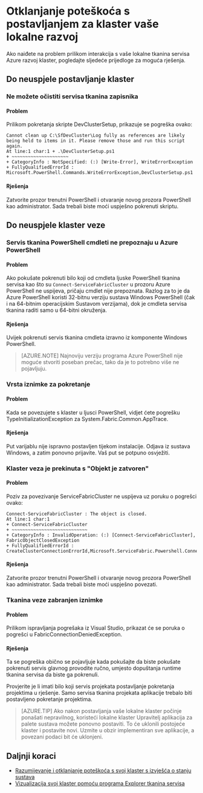<properties
   pageTitle="Otklanjanje poteškoća s postavljanjem vaše lokalne servisa tkanina klaster | Microsoft Azure"
   description="U ovom se članku opisuje skup prijedloge za otklanjanje poteškoća svoj klaster lokalne razvoj"
   services="service-fabric"
   documentationCenter=".net"
   authors="seanmck"
   manager="timlt"
   editor=""/>

<tags
   ms.service="service-fabric"
   ms.devlang="dotNet"
   ms.topic="article"
   ms.tgt_pltfrm="NA"
   ms.workload="NA"
   ms.date="07/08/2016"
   ms.author="seanmck"/>

# <a name="troubleshoot-your-local-development-cluster-setup"></a>Otklanjanje poteškoća s postavljanjem za klaster vaše lokalne razvoj

Ako naiđete na problem prilikom interakcija s vaše lokalne tkanina servisa Azure razvoj klaster, pogledajte sljedeće prijedloge za moguća rješenja.

## <a name="cluster-setup-failures"></a>Do neuspjele postavljanje klaster

### <a name="cannot-clean-up-service-fabric-logs"></a>Ne možete očistiti servisa tkanina zapisnika

#### <a name="problem"></a>Problem

Prilikom pokretanja skripte DevClusterSetup, prikazuje se pogreška ovako:

    Cannot clean up C:\SfDevCluster\Log fully as references are likely being held to items in it. Please remove those and run this script again.
    At line:1 char:1 + .\DevClusterSetup.ps1
    + ~~~~~~~~~~~~~~~~~~~~~
    + CategoryInfo : NotSpecified: (:) [Write-Error], WriteErrorException
    + FullyQualifiedErrorId : Microsoft.PowerShell.Commands.WriteErrorException,DevClusterSetup.ps1


#### <a name="solution"></a>Rješenja

Zatvorite prozor trenutni PowerShell i otvaranje novog prozora PowerShell kao administrator. Sada trebali biste moći uspješno pokrenuti skriptu.

## <a name="cluster-connection-failures"></a>Do neuspjele klaster veze

### <a name="service-fabric-powershell-cmdlets-are-not-recognized-in-azure-powershell"></a>Servis tkanina PowerShell cmdleti ne prepoznaju u Azure PowerShell

#### <a name="problem"></a>Problem

Ako pokušate pokrenuti bilo koji od cmdleta ljuske PowerShell tkanina servisa kao što su `Connect-ServiceFabricCluster` u prozoru Azure PowerShell ne uspijeva, pričaju cmdlet nije prepoznata. Razlog za to je da Azure PowerShell koristi 32-bitnu verziju sustava Windows PowerShell (čak i na 64-bitnim operacijskim Sustavom verzijama), dok je cmdleta servisa tkanina raditi samo u 64-bitni okruženja.

#### <a name="solution"></a>Rješenja

Uvijek pokrenuti servis tkanina cmdleta izravno iz komponente Windows PowerShell.

>[AZURE.NOTE] Najnoviju verziju programa Azure PowerShell nije moguće stvoriti poseban prečac, tako da je to potrebno više ne pojavljuju.

### <a name="type-initialization-exception"></a>Vrsta iznimke za pokretanje

#### <a name="problem"></a>Problem

Kada se povezujete s klaster u ljusci PowerShell, vidjet ćete pogrešku TypeInitializationException za System.Fabric.Common.AppTrace.

#### <a name="solution"></a>Rješenja

Put varijablu nije ispravno postavljen tijekom instalacije. Odjava iz sustava Windows, a zatim ponovno prijavite. Vaš put se potpuno osvježiti.

### <a name="cluster-connection-fails-with-object-is-closed"></a>Klaster veza je prekinuta s "Objekt je zatvoren"

#### <a name="problem"></a>Problem

Poziv za povezivanje ServiceFabricCluster ne uspijeva uz poruku o pogrešci ovako:

    Connect-ServiceFabricCluster : The object is closed.
    At line:1 char:1
    + Connect-ServiceFabricCluster
    + ~~~~~~~~~~~~~~~~~~~~~~~~~~~~
    + CategoryInfo : InvalidOperation: (:) [Connect-ServiceFabricCluster], FabricObjectClosedException
    + FullyQualifiedErrorId : CreateClusterConnectionErrorId,Microsoft.ServiceFabric.Powershell.ConnectCluster

#### <a name="solution"></a>Rješenja

Zatvorite prozor trenutni PowerShell i otvaranje novog prozora PowerShell kao administrator. Sada trebali biste moći uspješno povezati.

### <a name="fabric-connection-denied-exception"></a>Tkanina veze zabranjen iznimke

#### <a name="problem"></a>Problem

Prilikom ispravljanja pogrešaka iz Visual Studio, prikazat će se poruka o pogrešci u FabricConnectionDeniedException.

#### <a name="solution"></a>Rješenja

Ta se pogreška obično se pojavljuje kada pokušajte da biste pokušate pokrenuti servis glavnog provodite ručno, umjesto dopuštanja runtime tkanina servisa da biste ga pokrenuli.

Provjerite je li imati bilo koji servis projekata postavljanje pokretanja projektima u rješenje. Samo servisa tkanina projekata aplikacije trebalo biti postavljeno pokretanje projektima.

>[AZURE.TIP] Ako nakon postavljanja vaše lokalne klaster počinje ponašati nepravilnog, koristeći lokalne klaster Upravitelj aplikacija za palete sustava možete ponovno postaviti. To će uklonili postojeće klaster i postavite novi. Uzmite u obzir implementiran sve aplikacije, a povezani podaci bit će uklonjeni.

## <a name="next-steps"></a>Daljnji koraci

- [Razumijevanje i otklanjanje poteškoća s svoj klaster s izvješća o stanju sustava](service-fabric-understand-and-troubleshoot-with-system-health-reports.md)
- [Vizualizacija svoj klaster pomoću programa Explorer tkanina servisa](service-fabric-visualizing-your-cluster.md)
